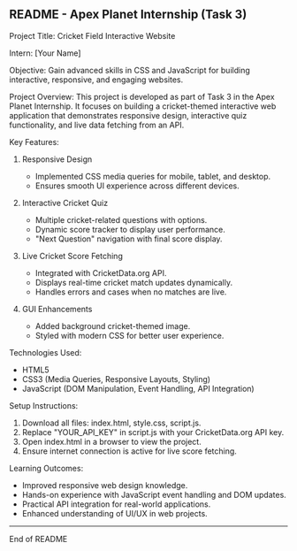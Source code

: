 README - Apex Planet Internship (Task 3)
----------------------------------------

Project Title:
Cricket Field Interactive Website

Intern:
[Your Name]

Objective:
Gain advanced skills in CSS and JavaScript for building interactive, responsive, and engaging websites.

Project Overview:
This project is developed as part of Task 3 in the Apex Planet Internship. 
It focuses on building a cricket-themed interactive web application that 
demonstrates responsive design, interactive quiz functionality, and live 
data fetching from an API.

Key Features:
1. Responsive Design
   - Implemented CSS media queries for mobile, tablet, and desktop.
   - Ensures smooth UI experience across different devices.

2. Interactive Cricket Quiz
   - Multiple cricket-related questions with options.
   - Dynamic score tracker to display user performance.
   - "Next Question" navigation with final score display.

3. Live Cricket Score Fetching
   - Integrated with CricketData.org API.
   - Displays real-time cricket match updates dynamically.
   - Handles errors and cases when no matches are live.

4. GUI Enhancements
   - Added background cricket-themed image.
   - Styled with modern CSS for better user experience.

Technologies Used:
- HTML5
- CSS3 (Media Queries, Responsive Layouts, Styling)
- JavaScript (DOM Manipulation, Event Handling, API Integration)

Setup Instructions:
1. Download all files: index.html, style.css, script.js.
2. Replace "YOUR_API_KEY" in script.js with your CricketData.org API key.
3. Open index.html in a browser to view the project.
4. Ensure internet connection is active for live score fetching.

Learning Outcomes:
- Improved responsive web design knowledge.
- Hands-on experience with JavaScript event handling and DOM updates.
- Practical API integration for real-world applications.
- Enhanced understanding of UI/UX in web projects.

----------------------------------------
End of README
